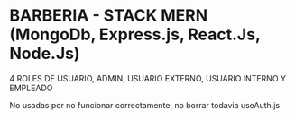 # BARBERIA - STACK MERN (MongoDb, Express.js, React.Js, Node.Js)

4 ROLES DE USUARIO, ADMIN, USUARIO EXTERNO, USUARIO INTERNO Y EMPLEADO

No usadas por no funcionar correctamente, no borrar todavia
useAuth.js
